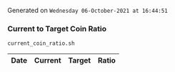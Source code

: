 Generated on `Wednesday 06-October-2021 at 16:44:51`

### Current to Target Coin Ratio
`current_coin_ratio.sh`

Date|Current|Target|Ratio
---|---|---|---
